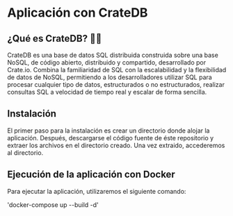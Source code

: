 # Aplicación con CrateDB

## ¿Qué es CrateDB? :woman_shrugging:

CrateDB es una base de datos SQL distribuida construida sobre una 
base NoSQL, de código abierto, distribuido y compartido, desarrollado
por Crate.io. Combina la familiaridad de SQL con la escalabilidad y la
flexibilidad de datos de NoSQL, permitiendo a los desarrolladores 
utilizar SQL para procesar cualquier tipo de datos, estructurados o 
no estructurados, realizar consultas SQL a velocidad de tiempo real 
y escalar de forma sencilla. 

## Instalación

El primer paso para la instalación es crear un directorio donde alojar la
aplicación. Después, descargarse el código fuente de éste repositorio y extraer
los archivos en el directorio creado. Una vez extraido, accederemos al directorio.


## Ejecución de la aplicación con Docker

Para ejecutar la aplicación, utilizaremos el siguiente comando:

'docker-compose up --build -d'



